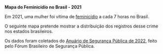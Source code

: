 **Mapa do Feminicídio no Brasil - 2021**


Em 2021, uma mulher foi vítima de [feminicídio](https://www.politize.com.br/feminicidio/) a cada 7 horas no Brasil.

O seguinte mapa pretende mostrar a distribuição dos registros desse crime nos estados brasileiros.

Os dados foram coletados do [Anuário de Segurança Pública de 2022]([url](https://forumseguranca.org.br/wp-content/uploads/2022/06/anuario-2022.pdf?v=4)), feito pelo Fórum Brasileiro de Segurança Pública. 
